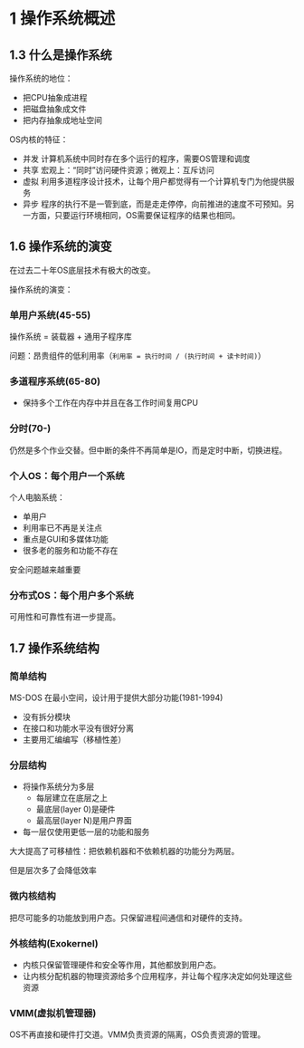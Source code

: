 # 1 操作系统概述

## 1.3 什么是操作系统

操作系统的地位：

- 把CPU抽象成进程
- 把磁盘抽象成文件
- 把内存抽象成地址空间

OS内核的特征：

- 并发
  计算机系统中同时存在多个运行的程序，需要OS管理和调度
- 共享
  宏观上：“同时”访问硬件资源；微观上：互斥访问
- 虚拟
  利用多道程序设计技术，让每个用户都觉得有一个计算机专门为他提供服务
- 异步
  程序的执行不是一管到底，而是走走停停，向前推进的速度不可预知。另一方面，只要运行环境相同，OS需要保证程序的结果也相同。

## 1.6 操作系统的演变

在过去二十年OS底层技术有极大的改变。

操作系统的演变：

### 单用户系统(45-55)

操作系统 = 装载器 + 通用子程序库

问题：昂贵组件的低利用率（`利用率 = 执行时间 / (执行时间 + 读卡时间)`）

### 多道程序系统(65-80)

- 保持多个工作在内存中并且在各工作时间复用CPU

### 分时(70-)

仍然是多个作业交替。但中断的条件不再简单是IO，而是定时中断，切换进程。

### 个人OS：每个用户一个系统

个人电脑系统：

- 单用户
- 利用率已不再是关注点
- 重点是GUI和多媒体功能
- 很多老的服务和功能不存在

安全问题越来越重要

### 分布式OS：每个用户多个系统

可用性和可靠性有进一步提高。

## 1.7 操作系统结构

### 简单结构

MS-DOS 在最小空间，设计用于提供大部分功能(1981-1994)

- 没有拆分模块
- 在接口和功能水平没有很好分离
- 主要用汇编编写（移植性差）

### 分层结构

- 将操作系统分为多层
  - 每层建立在底层之上
  - 最底层(layer 0)是硬件
  - 最高层(layer N)是用户界面
- 每一层仅使用更低一层的功能和服务

大大提高了可移植性：把依赖机器和不依赖机器的功能分为两层。

但是层次多了会降低效率

### 微内核结构

把尽可能多的功能放到用户态。只保留进程间通信和对硬件的支持。

### 外核结构(Exokernel)

- 内核只保留管理硬件和安全等作用，其他都放到用户态。
- 让内核分配机器的物理资源给多个应用程序，并让每个程序决定如何处理这些资源

### VMM(虚拟机管理器)

OS不再直接和硬件打交道。VMM负责资源的隔离，OS负责资源的管理。
